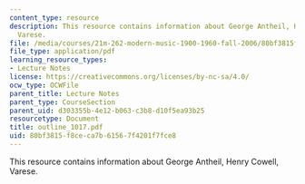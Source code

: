 ```yaml
---
content_type: resource
description: This resource contains information about George Antheil, Henry Cowell,
  Varese.
file: /media/courses/21m-262-modern-music-1900-1960-fall-2006/80bf3815f8ceca7b61567f4201f7fce8_outline_1017.pdf
file_type: application/pdf
learning_resource_types:
- Lecture Notes
license: https://creativecommons.org/licenses/by-nc-sa/4.0/
ocw_type: OCWFile
parent_title: Lecture Notes
parent_type: CourseSection
parent_uid: d303355b-4e12-b063-c3b8-d10f5ea93b25
resourcetype: Document
title: outline_1017.pdf
uid: 80bf3815-f8ce-ca7b-6156-7f4201f7fce8
---
```

This resource contains information about George Antheil, Henry Cowell, Varese.
